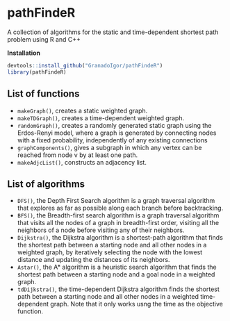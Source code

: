 # pathFindeR
A collection of algorithms for the static and time-dependent shortest path problem using R and C++


**Installation**

```R
devtools::install_github("GranadoIgor/pathFindeR")
library(pathFindeR)
```

## List of functions

- `makeGraph()`, creates a static weighted graph.
- `makeTDGraph()`, creates a time-dependent weighted graph.
- `randomGraph()`, creates a randomly generated static graph using the Erdos-Renyi model, where a graph is generated by connecting nodes with a fixed probability, independently of any existing connections
- `graphComponents()`, gives a subgraph in which any vertex can be reached from node v by at least one path.
- `makeAdjcList()`, constructs an adjacency list.


## List of algorithms

- `DFS()`, the Depth First Search algorithm is a graph traversal algorithm that explores as far as possible along each branch before backtracking. 
- `BFS()`, the Breadth-first search algorithm is a graph traversal algorithm that visits all the nodes of a graph in breadth-first order, visiting all the neighbors of a node before visiting any of their neighbors.
- `Dijkstra()`, the Dijkstra algorithm is a shortest-path algorithm that finds the shortest path between a starting node and all other nodes in a weighted graph, by iteratively selecting the node with the lowest distance and updating the distances of its neighbors.
- `Astar()`, the A* algorithm is a heuristic search algorithm that finds the shortest path between a starting node and a goal node in a weighted graph.
- `tdDijkstra()`, the time-dependent Dijkstra algorithm finds the shortest path between a starting node and all other nodes in a weighted time-dependent graph. Note that it only works usng the time as the objective function.
